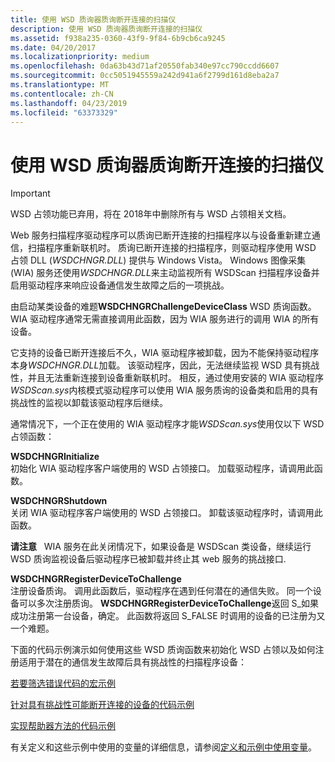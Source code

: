 ```yaml
---
title: 使用 WSD 质询器质询断开连接的扫描仪
description: 使用 WSD 质询器质询断开连接的扫描仪
ms.assetid: f938a235-0360-43f9-9f84-6b9cb6ca9245
ms.date: 04/20/2017
ms.localizationpriority: medium
ms.openlocfilehash: 0da63b43d71af20550fab340e97cc790ccdd6607
ms.sourcegitcommit: 0cc5051945559a242d941a6f2799d161d8eba2a7
ms.translationtype: MT
ms.contentlocale: zh-CN
ms.lasthandoff: 04/23/2019
ms.locfileid: "63373329"
---
```

# <a name="challenging-a-disconnected-scanner-with-the-wsd-challenger"></a>使用 WSD 质询器质询断开连接的扫描仪

> [!IMPORTANT] 
> WSD 占领功能已弃用，将在 2018年中删除所有与 WSD 占领相关文档。

Web 服务扫描程序驱动程序可以质询已断开连接的扫描程序以与设备重新建立通信，扫描程序重新联机时。 质询已断开连接的扫描程序，则驱动程序使用 WSD 占领 DLL (*WSDCHNGR.DLL*) 提供与 Windows Vista。 Windows 图像采集 (WIA) 服务还使用*WSDCHNGR.DLL*来主动监视所有 WSDScan 扫描程序设备并启用驱动程序来响应设备通信发生故障之后的一项挑战。

由启动某类设备的难题**WSDCHNGRChallengeDeviceClass** WSD 质询函数。 WIA 驱动程序通常无需直接调用此函数，因为 WIA 服务进行的调用 WIA 的所有设备。

它支持的设备已断开连接后不久，WIA 驱动程序被卸载，因为不能保持驱动程序本身*WSDCHNGR.DLL*加载。 该驱动程序，因此，无法继续监视 WSD 具有挑战性，并且无法重新连接到设备重新联机时。 相反，通过使用安装的 WIA 驱动程序*WSDScan.sys*内核模式驱动程序可以使用 WIA 服务质询的设备类和启用的具有挑战性的监视以卸载该驱动程序后继续。

通常情况下，一个正在使用的 WIA 驱动程序才能*WSDScan.sys*使用仅以下 WSD 占领函数：

<a href="" id="wsdchngrinitialize"></a>**WSDCHNGRInitialize**  
初始化 WIA 驱动程序客户端使用的 WSD 占领接口。 加载驱动程序，请调用此函数。

<a href="" id="wsdchngrshutdown"></a>**WSDCHNGRShutdown**  
关闭 WIA 驱动程序客户端使用的 WSD 占领接口。 卸载该驱动程序时，请调用此函数。

**请注意**   WIA 服务在此关闭情况下，如果设备是 WSDScan 类设备，继续运行 WSD 质询监视设备后驱动程序已被卸载并终止其 web 服务的挑战接口.

 

<a href="" id="wsdchngrregisterdevicetochallenge"></a>**WSDCHNGRRegisterDeviceToChallenge**  
注册设备质询。 调用此函数后，驱动程序在遇到任何潜在的通信失败。 同一个设备可以多次注册质询。 **WSDCHNGRRegisterDeviceToChallenge**返回 S\_如果成功注册第一台设备，确定。 此函数将返回 S\_FALSE 时调用的设备的已注册为又一个难题。

下面的代码示例演示如何使用这些 WSD 质询函数来初始化 WSD 占领以及如何注册适用于潜在的通信发生故障后具有挑战性的扫描程序设备：

[若要筛选错误代码的宏示例](macro-example-to-filter-error-codes.md)

[针对具有挑战性可能断开连接的设备的代码示例](code-example-for-challenging-a-potentially-disconnected-device.md)

[实现帮助器方法的代码示例](code-example-for-implementing-helper-methods.md)

有关定义和这些示例中使用的变量的详细信息，请参阅[定义和示例中使用变量](definitions-and-variables-used-in-the-examples.md)。

 

 





